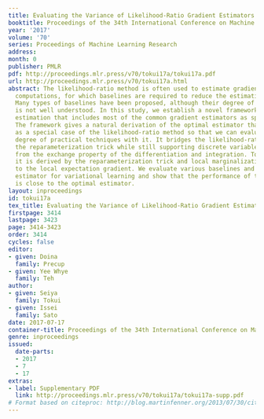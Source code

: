 ```yaml
---
title: Evaluating the Variance of Likelihood-Ratio Gradient Estimators
booktitle: Proceedings of the 34th International Conference on Machine Learning
year: '2017'
volume: '70'
series: Proceedings of Machine Learning Research
address: 
month: 0
publisher: PMLR
pdf: http://proceedings.mlr.press/v70/tokui17a/tokui17a.pdf
url: http://proceedings.mlr.press/v70/tokui17a.html
abstract: The likelihood-ratio method is often used to estimate gradients of stochastic
  computations, for which baselines are required to reduce the estimation variance.
  Many types of baselines have been proposed, although their degree of optimality
  is not well understood. In this study, we establish a novel framework of gradient
  estimation that includes most of the common gradient estimators as special cases.
  The framework gives a natural derivation of the optimal estimator that can be interpreted
  as a special case of the likelihood-ratio method so that we can evaluate the optimal
  degree of practical techniques with it. It bridges the likelihood-ratio method and
  the reparameterization trick while still supporting discrete variables. It is derived
  from the exchange property of the differentiation and integration. To be more specific,
  it is derived by the reparameterization trick and local marginalization analogous
  to the local expectation gradient. We evaluate various baselines and the optimal
  estimator for variational learning and show that the performance of the modern estimators
  is close to the optimal estimator.
layout: inproceedings
id: tokui17a
tex_title: Evaluating the Variance of Likelihood-Ratio Gradient Estimators
firstpage: 3414
lastpage: 3423
page: 3414-3423
order: 3414
cycles: false
editor:
- given: Doina
  family: Precup
- given: Yee Whye
  family: Teh
author:
- given: Seiya
  family: Tokui
- given: Issei
  family: Sato
date: 2017-07-17
container-title: Proceedings of the 34th International Conference on Machine Learning
genre: inproceedings
issued:
  date-parts:
  - 2017
  - 7
  - 17
extras:
- label: Supplementary PDF
  link: http://proceedings.mlr.press/v70/tokui17a/tokui17a-supp.pdf
# Format based on citeproc: http://blog.martinfenner.org/2013/07/30/citeproc-yaml-for-bibliographies/
---
```

